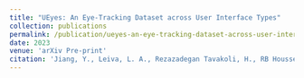 ```yaml
---
title: "UEyes: An Eye-Tracking Dataset across User Interface Types"
collection: publications
permalink: /publication/ueyes-an-eye-tracking-dataset-across-user-interface-types
date: 2023
venue: 'arXiv Pre-print'
citation: 'Jiang, Y., Leiva, L. A., Rezazadegan Tavakoli, H., RB Houssel, P., Kylmälä, J., & Oulasvirta, A. (2023, April). UEyes: An Eye-Tracking Dataset across User Interface Types. arXiv:2402.05202v1.'
---
```

